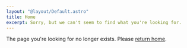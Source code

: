 ```yaml
---
layout: "@layout/Default.astro"
title: Home
excerpt: Sorry, but we can't seem to find what you're looking for.
---
```


The page you're looking for no longer exists. Please [return home](/).
